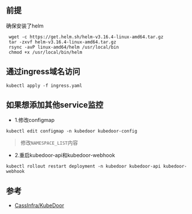 ## 前提
确保安装了helm
```
 wget -c https://get.helm.sh/helm-v3.16.4-linux-amd64.tar.gz
 tar -zxvf helm-v3.16.4-linux-amd64.tar.gz
 rsync -avP linux-amd64/helm /usr/local/bin
 chmod +x /usr/local/bin/helm
```

## 通过ingress域名访问
```
kubectl apply -f ingress.yaml
```

## 如果想添加其他service监控
- 1.修改configmap
```
kubectl edit configmap -n kubedoor kubedoor-config
```

> 修改`NAMESPACE_LIST`内容

- 2.重启kubedoor-api和kubedoor-webhook
```
kubectl rollout restart deployment -n kubedoor kubedoor-api kubedoor-webhook
```

## 参考
- [CassInfra/KubeDoor][1]

[1]: https://github.com/CassInfra/KubeDoor?tab=readme-ov-file
